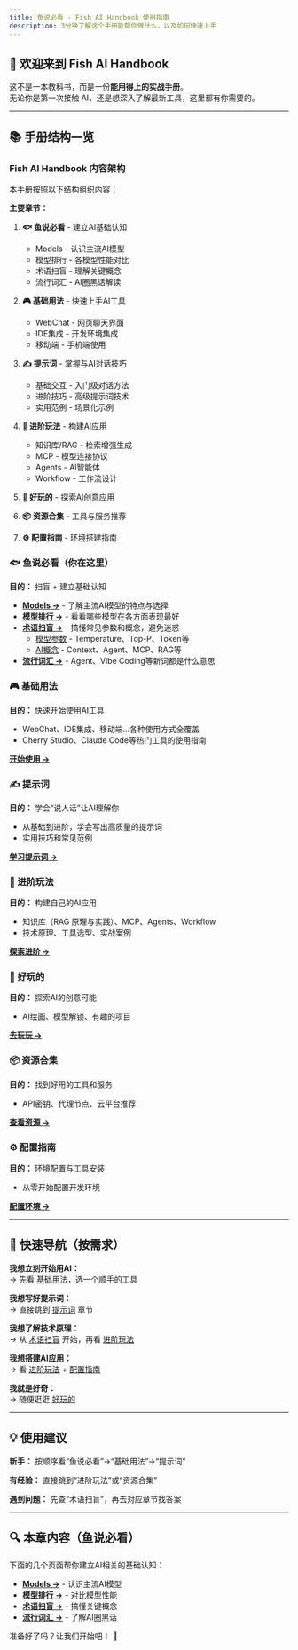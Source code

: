 ```yaml
---
title: 鱼说必看 - Fish AI Handbook 使用指南
description: 3分钟了解这个手册能帮你做什么，以及如何快速上手
---
```


## 👋 欢迎来到 Fish AI Handbook

这不是一本教科书，而是一份**能用得上的实战手册**。  
无论你是第一次接触 AI，还是想深入了解最新工具，这里都有你需要的。

---

## 📚 手册结构一览

### Fish AI Handbook 内容架构

本手册按照以下结构组织内容：

**主要章节：**

1. **🐟 鱼说必看** - 建立AI基础认知
   - Models - 认识主流AI模型
   - 模型排行 - 各模型性能对比
   - 术语扫盲 - 理解关键概念
   - 流行词汇 - AI圈黑话解读

2. **🎮 基础用法** - 快速上手AI工具
   - WebChat - 网页聊天界面
   - IDE集成 - 开发环境集成
   - 移动端 - 手机端使用

3. **✍️ 提示词** - 掌握与AI对话技巧
   - 基础交互 - 入门级对话方法
   - 进阶技巧 - 高级提示词技术
   - 实用范例 - 场景化示例

4. **🚀 进阶玩法** - 构建AI应用
   - 知识库/RAG - 检索增强生成
   - MCP - 模型连接协议
   - Agents - AI智能体
   - Workflow - 工作流设计

5. **🎨 好玩的** - 探索AI创意应用

6. **📦 资源合集** - 工具与服务推荐

7. **⚙️ 配置指南** - 环境搭建指南

### 🐟 鱼说必看（你在这里）

**目的：** 扫盲 + 建立基础认知

- **[Models →](/fish-talks/models)** - 了解主流AI模型的特点与选择
- **[模型排行 →](/fish-talks/llm-rankings)** - 看看哪些模型在各方面表现最好
- **[术语扫盲 →](/fish-talks/glossary)** - 搞懂常见参数和概念，避免迷惑
  - [模型参数](/fish-talks/glossary/model-params) - Temperature、Top-P、Token等
  - [AI概念](/fish-talks/glossary/ai-concepts) - Context、Agent、MCP、RAG等
- **[流行词汇 →](/fish-talks/buzz)** - Agent、Vibe Coding等新词都是什么意思

### 🎮 基础用法

**目的：** 快速开始使用AI工具

- WebChat、IDE集成、移动端...各种使用方式全覆盖
- Cherry Studio、Claude Code等热门工具的使用指南

**[开始使用 →](/basic-usage)**

### ✍️ 提示词

**目的：** 学会“说人话”让AI理解你

- 从基础到进阶，学会写出高质量的提示词
- 实用技巧和常见范例

**[学习提示词 →](/prompts)**

### 🚀 进阶玩法

**目的：** 构建自己的AI应用

- 知识库（RAG 原理与实践）、MCP、Agents、Workflow
- 技术原理、工具选型、实战案例

**[探索进阶 →](/advanced)**

### 🎨 好玩的

**目的：** 探索AI的创意可能

- AI绘画、模型解锁、有趣的项目

**[去玩玩 →](/fun)**

### 📦 资源合集

**目的：** 找到好用的工具和服务

- API密钥、代理节点、云平台推荐

**[查看资源 →](/resources)**

### ⚙️ 配置指南

**目的：** 环境配置与工具安装

- 从零开始配置开发环境

**[配置环境 →](/setup)**

---

## 🎯 快速导航（按需求）

**我想立刻开始用AI：**  
→ 先看 [基础用法](/basic-usage)，选一个顺手的工具

**我想写好提示词：**  
→ 直接跳到 [提示词](/prompts) 章节

**我想了解技术原理：**  
→ 从 [术语扫盲](/fish-talks/glossary) 开始，再看 [进阶玩法](/advanced)

**我想搭建AI应用：**  
→ 看 [进阶玩法](/advanced) + [配置指南](/setup)

**我就是好奇：**  
→ 随便逛逛 [好玩的](/fun)

---

## 💡 使用建议

**新手：** 按顺序看“鱼说必看”→“基础用法”→“提示词”

**有经验：** 直接跳到“进阶玩法”或“资源合集”

**遇到问题：** 先查“术语扫盲”，再去对应章节找答案

---

## 🔍 本章内容（鱼说必看）

下面的几个页面帮你建立AI相关的基础认知：

- **[Models →](/fish-talks/models)** - 认识主流AI模型
- **[模型排行 →](/fish-talks/llm-rankings)** - 对比模型性能
- **[术语扫盲 →](/fish-talks/glossary)** - 搞懂关键概念
- **[流行词汇 →](/fish-talks/buzz)** - 了解AI圈黑话

准备好了吗？让我们开始吧！ 🚀
